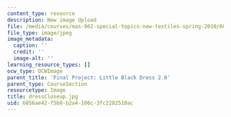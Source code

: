 ```yaml
---
content_type: resource
description: New image Upload
file: /media/courses/mas-962-special-topics-new-textiles-spring-2010/6056ae42f5b8b2a4106c3fc2282510ac_dressCloseup.jpg
file_type: image/jpeg
image_metadata:
  caption: ''
  credit: ''
  image-alt: ''
learning_resource_types: []
ocw_type: OCWImage
parent_title: 'Final Project: Little Black Dress 2.0'
parent_type: CourseSection
resourcetype: Image
title: dressCloseup.jpg
uid: 6056ae42-f5b8-b2a4-106c-3fc2282510ac
---
```

